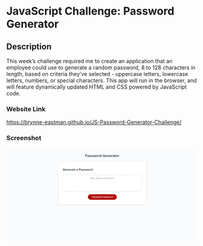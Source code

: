 # JavaScript Challenge: Password Generator

## Description
This week’s challenge required me to create an application that an employee could use to generate a random password, 8 to 128 characters in length, based on criteria they’ve selected - uppercase letters, lowercase letters, numbers, or special characters. This app will run in the browser, and will feature dynamically updated HTML and CSS powered by JavaScript code.

### Website Link
https://brynne-eastman.github.io/JS-Password-Generator-Challenge/

### Screenshot
![screenshot](./assets/images/JS-Password-Generator-Challenge.png)
